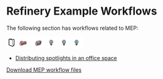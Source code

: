 # Refinery Example Workflows

The following section has workflows related to MEP:

<img src="../../assets/sample/workflows3.png" style="width:200px;"/>

* [Distributing spotlights in an office space](04-03-01_distributing-lights-in-an-office-space.md)

[Download MEP workflow files](TBC) 
